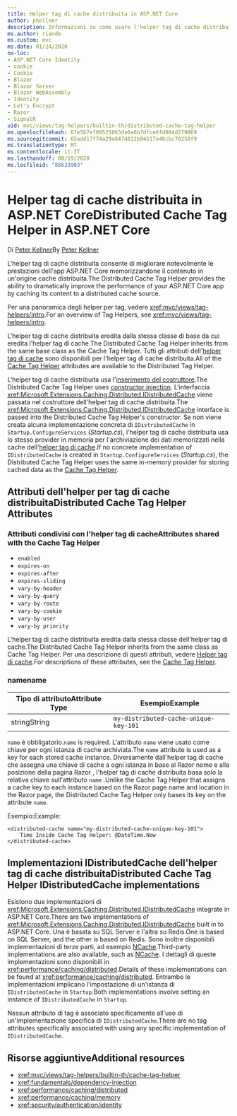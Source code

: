 ```yaml
---
title: Helper tag di cache distribuita in ASP.NET Core
author: pkellner
description: Informazioni su come usare l'helper tag di cache distribuita.
ms.author: riande
ms.custom: mvc
ms.date: 01/24/2020
no-loc:
- ASP.NET Core Identity
- cookie
- Cookie
- Blazor
- Blazor Server
- Blazor WebAssembly
- Identity
- Let's Encrypt
- Razor
- SignalR
uid: mvc/views/tag-helpers/builtin-th/distributed-cache-tag-helper
ms.openlocfilehash: 67e5b7ef09525063da6e6b7dfce6fd084d279869
ms.sourcegitcommit: 65add17f74a29a647d812b04517e46cbc78258f9
ms.translationtype: MT
ms.contentlocale: it-IT
ms.lasthandoff: 08/19/2020
ms.locfileid: "88633903"
---
```

# <a name="distributed-cache-tag-helper-in-aspnet-core"></a><span data-ttu-id="8d0e4-103">Helper tag di cache distribuita in ASP.NET Core</span><span class="sxs-lookup"><span data-stu-id="8d0e4-103">Distributed Cache Tag Helper in ASP.NET Core</span></span>

<span data-ttu-id="8d0e4-104">Di [Peter Kellner](https://peterkellner.net)</span><span class="sxs-lookup"><span data-stu-id="8d0e4-104">By [Peter Kellner](https://peterkellner.net)</span></span>

<span data-ttu-id="8d0e4-105">L'helper tag di cache distribuita consente di migliorare notevolmente le prestazioni dell'app ASP.NET Core memorizzandone il contenuto in un'origine cache distribuita.</span><span class="sxs-lookup"><span data-stu-id="8d0e4-105">The Distributed Cache Tag Helper provides the ability to dramatically improve the performance of your ASP.NET Core app by caching its content to a distributed cache source.</span></span>

<span data-ttu-id="8d0e4-106">Per una panoramica degli helper per tag, vedere <xref:mvc/views/tag-helpers/intro>.</span><span class="sxs-lookup"><span data-stu-id="8d0e4-106">For an overview of Tag Helpers, see <xref:mvc/views/tag-helpers/intro>.</span></span>

<span data-ttu-id="8d0e4-107">L'helper tag di cache distribuita eredita dalla stessa classe di base da cui eredita l'helper tag di cache.</span><span class="sxs-lookup"><span data-stu-id="8d0e4-107">The Distributed Cache Tag Helper inherits from the same base class as the Cache Tag Helper.</span></span> <span data-ttu-id="8d0e4-108">Tutti gli attributi dell'[helper tag di cache](xref:mvc/views/tag-helpers/builtin-th/cache-tag-helper) sono disponibili per l'helper tag di cache distribuita.</span><span class="sxs-lookup"><span data-stu-id="8d0e4-108">All of the [Cache Tag Helper](xref:mvc/views/tag-helpers/builtin-th/cache-tag-helper) attributes are available to the Distributed Tag Helper.</span></span>

<span data-ttu-id="8d0e4-109">L'helper tag di cache distribuita usa l'[inserimento del costruttore](xref:fundamentals/dependency-injection#constructor-injection-behavior).</span><span class="sxs-lookup"><span data-stu-id="8d0e4-109">The Distributed Cache Tag Helper uses [constructor injection](xref:fundamentals/dependency-injection#constructor-injection-behavior).</span></span> <span data-ttu-id="8d0e4-110">L'interfaccia <xref:Microsoft.Extensions.Caching.Distributed.IDistributedCache> viene passata nel costruttore dell'helper tag di cache distribuita.</span><span class="sxs-lookup"><span data-stu-id="8d0e4-110">The <xref:Microsoft.Extensions.Caching.Distributed.IDistributedCache> interface is passed into the Distributed Cache Tag Helper's constructor.</span></span> <span data-ttu-id="8d0e4-111">Se non viene creata alcuna implementazione concreta di `IDistributedCache` in `Startup.ConfigureServices` (*Startup.cs*), l'helper tag di cache distribuita usa lo stesso provider in memoria per l'archiviazione dei dati memorizzati nella cache dell'[helper tag di cache](xref:mvc/views/tag-helpers/builtin-th/cache-tag-helper).</span><span class="sxs-lookup"><span data-stu-id="8d0e4-111">If no concrete implementation of `IDistributedCache` is created in `Startup.ConfigureServices` (*Startup.cs*), the Distributed Cache Tag Helper uses the same in-memory provider for storing cached data as the [Cache Tag Helper](xref:mvc/views/tag-helpers/builtin-th/cache-tag-helper).</span></span>

## <a name="distributed-cache-tag-helper-attributes"></a><span data-ttu-id="8d0e4-112">Attributi dell'helper per tag di cache distribuita</span><span class="sxs-lookup"><span data-stu-id="8d0e4-112">Distributed Cache Tag Helper Attributes</span></span>

### <a name="attributes-shared-with-the-cache-tag-helper"></a><span data-ttu-id="8d0e4-113">Attributi condivisi con l'helper tag di cache</span><span class="sxs-lookup"><span data-stu-id="8d0e4-113">Attributes shared with the Cache Tag Helper</span></span>

* `enabled`
* `expires-on`
* `expires-after`
* `expires-sliding`
* `vary-by-header`
* `vary-by-query`
* `vary-by-route`
* `vary-by-cookie`
* `vary-by-user`
* `vary-by priority`

<span data-ttu-id="8d0e4-114">L'helper tag di cache distribuita eredita dalla stessa classe dell'helper tag di cache.</span><span class="sxs-lookup"><span data-stu-id="8d0e4-114">The Distributed Cache Tag Helper inherits from the same class as Cache Tag Helper.</span></span> <span data-ttu-id="8d0e4-115">Per una descrizione di questi attributi, vedere [Helper tag di cache](xref:mvc/views/tag-helpers/builtin-th/cache-tag-helper).</span><span class="sxs-lookup"><span data-stu-id="8d0e4-115">For descriptions of these attributes, see the [Cache Tag Helper](xref:mvc/views/tag-helpers/builtin-th/cache-tag-helper).</span></span>

### <a name="name"></a><span data-ttu-id="8d0e4-116">name</span><span class="sxs-lookup"><span data-stu-id="8d0e4-116">name</span></span>

| <span data-ttu-id="8d0e4-117">Tipo di attributo</span><span class="sxs-lookup"><span data-stu-id="8d0e4-117">Attribute Type</span></span> | <span data-ttu-id="8d0e4-118">Esempio</span><span class="sxs-lookup"><span data-stu-id="8d0e4-118">Example</span></span>                               |
| -------------- | ------------------------------------- |
| <span data-ttu-id="8d0e4-119">string</span><span class="sxs-lookup"><span data-stu-id="8d0e4-119">String</span></span>         | `my-distributed-cache-unique-key-101` |

<span data-ttu-id="8d0e4-120">`name` è obbligatorio.</span><span class="sxs-lookup"><span data-stu-id="8d0e4-120">`name` is required.</span></span> <span data-ttu-id="8d0e4-121">L'attributo `name` viene usato come chiave per ogni istanza di cache archiviata.</span><span class="sxs-lookup"><span data-stu-id="8d0e4-121">The `name` attribute is used as a key for each stored cache instance.</span></span> <span data-ttu-id="8d0e4-122">Diversamente dall'helper tag di cache che assegna una chiave di cache a ogni istanza in base al Razor nome e alla posizione della pagina Razor , l'helper tag di cache distribuita basa solo la relativa chiave sull'attributo `name` .</span><span class="sxs-lookup"><span data-stu-id="8d0e4-122">Unlike the Cache Tag Helper that assigns a cache key to each instance based on the Razor page name and location in the Razor page, the Distributed Cache Tag Helper only bases its key on the attribute `name`.</span></span>

<span data-ttu-id="8d0e4-123">Esempio:</span><span class="sxs-lookup"><span data-stu-id="8d0e4-123">Example:</span></span>

```cshtml
<distributed-cache name="my-distributed-cache-unique-key-101">
    Time Inside Cache Tag Helper: @DateTime.Now
</distributed-cache>
```

## <a name="distributed-cache-tag-helper-idistributedcache-implementations"></a><span data-ttu-id="8d0e4-124">Implementazioni IDistributedCache dell'helper tag di cache distribuita</span><span class="sxs-lookup"><span data-stu-id="8d0e4-124">Distributed Cache Tag Helper IDistributedCache implementations</span></span>

<span data-ttu-id="8d0e4-125">Esistono due implementazioni di <xref:Microsoft.Extensions.Caching.Distributed.IDistributedCache> integrate in ASP.NET Core.</span><span class="sxs-lookup"><span data-stu-id="8d0e4-125">There are two implementations of <xref:Microsoft.Extensions.Caching.Distributed.IDistributedCache> built in to ASP.NET Core.</span></span> <span data-ttu-id="8d0e4-126">Una è basata su SQL Server e l'altra su Redis.</span><span class="sxs-lookup"><span data-stu-id="8d0e4-126">One is based on SQL Server, and the other is based on Redis.</span></span> <span data-ttu-id="8d0e4-127">Sono inoltre disponibili implementazioni di terze parti, ad esempio [NCache](http://www.alachisoft.com/ncache/aspnet-core-idistributedcache-ncache.html).</span><span class="sxs-lookup"><span data-stu-id="8d0e4-127">Third-party implementations are also available, such as [NCache](http://www.alachisoft.com/ncache/aspnet-core-idistributedcache-ncache.html).</span></span> <span data-ttu-id="8d0e4-128">I dettagli di queste implementazioni sono disponibili in <xref:performance/caching/distributed>.</span><span class="sxs-lookup"><span data-stu-id="8d0e4-128">Details of these implementations can be found at <xref:performance/caching/distributed>.</span></span> <span data-ttu-id="8d0e4-129">Entrambe le implementazioni implicano l'impostazione di un'istanza di `IDistributedCache` in `Startup`.</span><span class="sxs-lookup"><span data-stu-id="8d0e4-129">Both implementations involve setting an instance of `IDistributedCache` in `Startup`.</span></span>

<span data-ttu-id="8d0e4-130">Nessun attributo di tag è associato specificamente all'uso di un'implementazione specifica di `IDistributedCache`.</span><span class="sxs-lookup"><span data-stu-id="8d0e4-130">There are no tag attributes specifically associated with using any specific implementation of `IDistributedCache`.</span></span>

## <a name="additional-resources"></a><span data-ttu-id="8d0e4-131">Risorse aggiuntive</span><span class="sxs-lookup"><span data-stu-id="8d0e4-131">Additional resources</span></span>

* <xref:mvc/views/tag-helpers/builtin-th/cache-tag-helper>
* <xref:fundamentals/dependency-injection>
* <xref:performance/caching/distributed>
* <xref:performance/caching/memory>
* <xref:security/authentication/identity>
